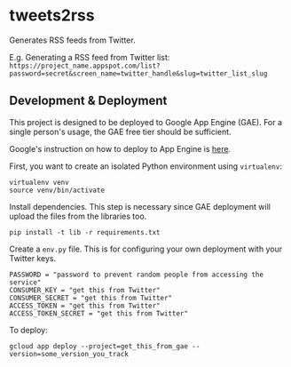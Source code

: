 # tweets2rss

Generates RSS feeds from Twitter.

E.g.
Generating a RSS feed from Twitter list:  
`https://project_name.appspot.com/list?password=secret&screen_name=twitter_handle&slug=twitter_list_slug`

## Development & Deployment
This project is designed to be deployed to Google App Engine (GAE). For a single person's usage, the GAE free tier should be sufficient.

Google's instruction on how to deploy to App Engine is [here][1].

First, you want to create an isolated Python environment using `virtualenv`:
```
virtualenv venv
source venv/bin/activate
```

Install dependencies. This step is necessary since GAE deployment will upload the files from the libraries too.
```
pip install -t lib -r requirements.txt
```

Create a `env.py` file. This is for configuring your own deployment with your Twitter keys.
```
PASSWORD = "password to prevent random people from accessing the service"
CONSUMER_KEY = "get this from Twitter"
CONSUMER_SECRET = "get this from Twitter"
ACCESS_TOKEN = "get this from Twitter"
ACCESS_TOKEN_SECRET = "get this from Twitter"
```

To deploy:
```
gcloud app deploy --project=get_this_from_gae --version=some_version_you_track
```

  [1]: https://cloud.google.com/appengine/docs/standard/python/getting-started/python-standard-env
